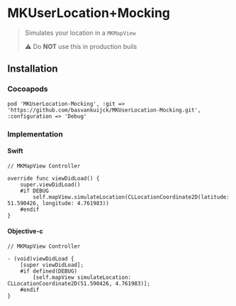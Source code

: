 # MKUserLocation+Mocking
> Simulates your location in a `MKMapView`
> 
> ⚠️ Do **NOT** use this in production buils

## Installation

### Cocoapods

```
pod 'MKUserLocation-Mocking', :git => 'https://github.com/basvankuijck/MKUserLocation-Mocking.git', :configuration => 'Debug'
```

### Implementation

#### Swift

```
// MKMapView Controller

override func viewDidLoad() {
	super.viewDidLoad()
    #if DEBUG
	    self.mapView.simulateLocation(CLLocationCoordinate2D(latitude: 51.590426, longitude: 4.761983))
    #endif
}
```

#### Objective-c

```
// MKMapView Controller

- (void)viewDidLoad {
    [super viewDidLoad];
    #if defined(DEBUG)
    	[self.mapView simulateLocation: CLLocationCoordinate2D(51.590426, 4.761983)];
    #endif
}
```